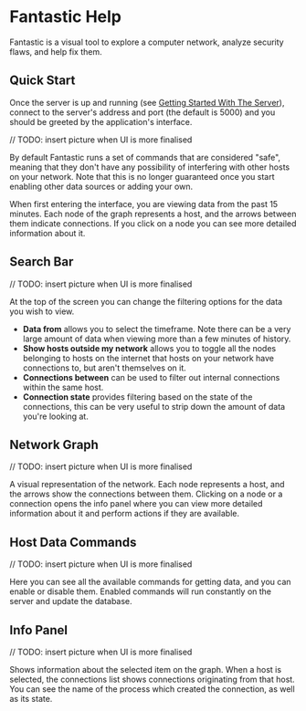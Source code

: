 # Fantastic Help

Fantastic is a visual tool to explore a computer network, analyze security flaws, and help fix them.

## Quick Start

Once the server is up and running (see [Getting Started With The Server](starting_server.md)), connect to the server's address and port (the default is 5000) and you should be greeted by the application's interface.

// TODO: insert picture when UI is more finalised

By default Fantastic runs a set of commands that are considered "safe", meaning that they don't have any possibility of interfering with other hosts on your network. Note that this is no longer guaranteed once you start enabling other data sources or adding your own.

When first entering the interface, you are viewing data from the past 15 minutes. Each node of the graph represents a host, and the arrows between them indicate connections. If you click on a node you can see more detailed information about it.

## Search Bar

// TODO: insert picture when UI is more finalised

At the top of the screen you can change the filtering options for the data you wish to view.

- **Data from** allows you to select the timeframe. Note there can be a very large amount of data when viewing more than a few minutes of history.
- **Show hosts outside my network** allows you to toggle all the nodes belonging to hosts on the internet that hosts on your network have connections to, but aren't themselves on it.
- **Connections between** can be used to filter out internal connections within the same host.
- **Connection state** provides filtering based on the state of the connections, this can be very useful to strip down the amount of data you're looking at.

## Network Graph

// TODO: insert picture when UI is more finalised

A visual representation of the network. Each node represents a host, and the arrows show the connections between them. Clicking on a node or a connection opens the info panel where you can view more detailed information about it and perform actions if they are available.

## Host Data Commands

// TODO: insert picture when UI is more finalised

Here you can see all the available commands for getting data, and you can enable or disable them. Enabled commands will run constantly on the server and update the database.

## Info Panel

// TODO: insert picture when UI is more finalised

Shows information about the selected item on the graph. When a host is selected, the connections list shows connections originating from that host. You can see the name of the process which created the connection, as well as its state.